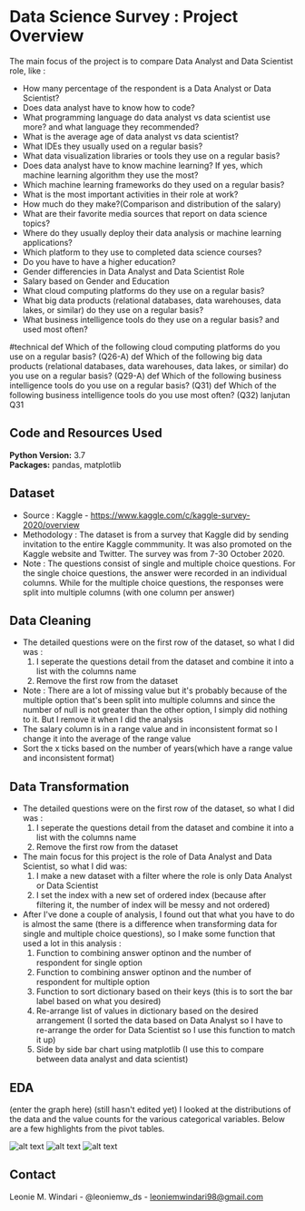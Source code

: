 # Data Science Survey : Project Overview
 The main focus of the project is to compare Data Analyst and Data Scientist role, like :
   * How many percentage of the respondent is a Data Analyst or Data Scientist?
   * Does data analyst have to know how to code?
   * What programming language do data analyst vs data scientist use more? and what language they recommended?
   * What is the average age of data analyst vs data scientist?
   * What IDEs they usually used on a regular basis?
   * What data visualization libraries or tools they use on a regular basis?
   * Does data analyst have to know machine learning? If yes, which machine learning algorithm they use the most?
   * Which machine learning frameworks do they used on a regular basis?
   * What is the most important activities in their role at work?
   * How much do they make?(Comparison and distribution of the salary)
   * What are their favorite media sources that report on data science topics?
   * Where do they usually deploy their data analysis or machine learning applications?
   * Which platform to they use to completed data science courses?
   * Do you have to have a higher education?
   * Gender differencies in Data Analyst and Data Scientist Role
   * Salary based on Gender and Education
   * What cloud computing platforms do they use on a regular basis?
   * What big data products (relational databases, data warehouses, data lakes, or similar) do they use on a regular basis?
   * What business intelligence tools do they use on a regular basis? and used most often?

#technical
def Which of the following cloud computing platforms do you use on a regular basis? (Q26-A)
def Which of the following big data products (relational databases, data warehouses, data lakes, or similar) do you use on a regular basis? (Q29-A)
def Which of the following business intelligence tools do you use on a regular basis? (Q31)
def Which of the following business intelligence tools do you use most often? (Q32) lanjutan Q31

## Code and Resources Used 
**Python Version:** 3.7  
**Packages:** pandas, matplotlib

## Dataset
* Source : Kaggle - https://www.kaggle.com/c/kaggle-survey-2020/overview
* Methodology : The dataset is from a survey that Kaggle did by sending invitation to the entire Kaggle commmunity. It was also promoted on the Kaggle website and Twitter. The survey was from 7-30 October 2020. 
* Note : The questions consist of single and multiple choice questions. For the single choice questions, the answer were recorded in an individual columns. While for the multiple choice questions, the responses were split into multiple columns (with one column per answer)

## Data Cleaning
* The detailed questions were on the first row of the dataset, so what I did was :
     1. I seperate the questions detail from the dataset and combine it into a list with the columns name
     2. Remove the first row from the dataset
* Note : There are a lot of missing value but it's probably because of the multiple option that's been split into multiple columns and since the number of null is not greater than the other option, I simply did nothing to it. But I remove it when I did the analysis
* The salary column is in a range value and in inconsistent format so I change it into the average of the range value
* Sort the x ticks based on the number of years(which have a range value and inconsistent format)

## Data Transformation
* The detailed questions were on the first row of the dataset, so what I did was :
    1. I seperate the questions detail from the dataset and combine it into a list with the columns name
    2. Remove the first row from the dataset
* The main focus for this project is the role of Data Analyst and Data Scientist, so what I did was:
    1. I make a new dataset with a filter where the role is only Data Analyst or Data Scientist
    2. I set the index with a new set of ordered index (because after filtering it, the number of index will be messy and not ordered)
* After I've done a couple of analysis, I found out that what you have to do is almost the same (there is a difference when transforming data for single and multiple choice questions), so I make some function that used a lot in this analysis :
    1. Function to combining answer optinon and the number of respondent for single option
    2. Function to combining answer optinon and the number of respondent for multiple option
    3. Function to sort dictionary based on their keys (this is to sort the bar label based on what you desired)
    4. Re-arrange list of values in dictionary based on the desired arrangement (I sorted the data based on Data Analyst so I have to re-arrange the order for Data 
       Scientist so I use this function to match it up)
    5. Side by side bar chart using matplotlib (I use this to compare between data analyst and data scientist)


## EDA
(enter the graph here) (still hasn't edited yet)
I looked at the distributions of the data and the value counts for the various categorical variables. Below are a few highlights from the pivot tables. 

![alt text](https://github.com/PlayingNumbers/ds_salary_proj/blob/master/salary_by_job_title.PNG "Salary by Position")
![alt text](https://github.com/PlayingNumbers/ds_salary_proj/blob/master/positions_by_state.png "Job Opportunities by State")
![alt text](https://github.com/PlayingNumbers/ds_salary_proj/blob/master/correlation_visual.png "Correlations")


## Contact
Leonie M. Windari - @leoniemw_ds - leoniemwindari98@gmail.com





